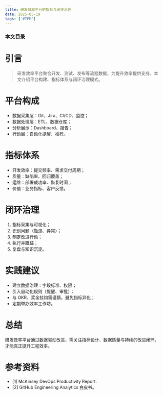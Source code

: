 ```yaml
---
title: 研发效率平台的指标与闭环治理
date: 2025-05-19
tags: ['#TPM']
---
```


### 本文目录
<!-- toc -->

# 引言
> 研发效率平台聚合开发、测试、发布等流程数据，为提升效率提供支持。本文介绍平台构建、指标体系与闭环治理模式。

# 平台构成
- 数据采集层：Git、Jira、CI/CD、监控；
- 数据处理层：ETL、数据仓库；
- 分析展示：Dashboard、报告；
- 行动层：自动化提醒、推荐。

# 指标体系
- 开发效率：提交频率、需求交付周期；
- 质量：缺陷率、回归覆盖；
- 运维：部署成功率、恢复时间；
- 价值：业务指标、客户反馈。

# 闭环治理
1. 指标采集与可视化；
2. 识别问题（瓶颈、异常）；
3. 制定改进行动；
4. 执行并跟踪；
5. 复盘与知识沉淀。

# 实践建议
- 建立数据治理：字段标准、权限；
- 引入自动化规则（提醒、审批）；
- 与 OKR、奖金挂钩需谨慎，避免指标异化；
- 定期举办效率工作坊。

# 总结
研发效率平台通过数据驱动改进，需关注指标设计、数据质量与持续的改进闭环，才能真正提升工程效率。

# 参考资料
- [1] McKinsey DevOps Productivity Report.
- [2] GitHub Engineering Analytics 白皮书。
